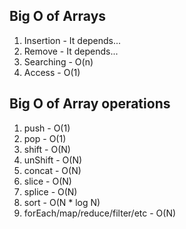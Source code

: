 ## Big O of Arrays
1. Insertion - It depends...
2. Remove - It depends...
3. Searching - O(n)
4. Access - O(1)

## Big O of Array operations
1. push - O(1)
2. pop - O(1)
3. shift - O(N)
4. unShift - O(N)
5. concat - O(N)
6. slice - O(N)
7. splice - O(N)
8. sort - O(N * log N)
9. forEach/map/reduce/filter/etc - O(N)